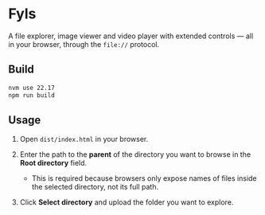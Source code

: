 # Fyls

A file explorer, image viewer and video player with extended controls — all in your browser, through the `file://` protocol.

## Build

```bash
nvm use 22.17
npm run build
```

## Usage

1. Open `dist/index.html` in your browser.
2. Enter the path to the **parent** of the directory you want to browse in the **Root directory** field.

   * This is required because browsers only expose names of files inside the selected directory, not its full path.
3. Click **Select directory** and upload the folder you want to explore.
